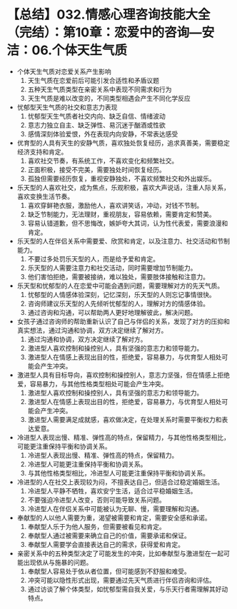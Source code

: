 # 【总结】032.情感心理咨询技能大全（完结）：第10章：恋爱中的咨询—安洁：06.个体天生气质

-   个体天生气质对恋爱关系产生影响
    1.  天生气质在恋爱前后可能引发合适性和矛盾议题
    2.  五种天生气质类型在亲密关系中表现不同需求和行为
    3.  天生气质是难以改变的，不同类型相遇会产生不同化学反应
-   忧郁型天生气质的社交和意志力表现
    1.  忧郁型天生气质者社交内向、缺乏自信、情绪波动
    2.  意志力独立自主、缺乏弹性、易沉迷于酗酒或性欲
    3.  感情深刻体验爱恨，外在表现内向安静，不常表达感受
-   优育型的人具有天生的安静气质，喜欢独处恢复经历，追求真善美，需要稳定经济支持和肯定。
    1.  喜欢社交节奏，有系统工作，不喜欢变化和频繁社交。
    2.  正面积极，接受不完美，需要独处时间恢复经历。
    3.  孤独但需要经历恢复，重视安静独处，不喜欢频繁社交和外出娱乐。
-   乐天型的人喜欢社交，成为焦点，乐观积极，喜欢大声说话，注重人际关系，喜欢变换生活节奏。
    1.  喜欢穿鲜艳衣服，激励他人，喜欢讲笑话，冲动，对钱不节制。
    2.  缺乏节制能力，无法理财，重视朋友，容易依赖，需要肯定和赞美。
    3.  容易认错道歉，但不思悔改，嫉妒夸大其词，认为性代表爱，需要浪漫和肯定。
-   乐天型的人在伴侣关系中需要爱、欣赏和肯定，以及注意力、社交活动和节制能力。
    1.  不要过多处罚乐天型的人，而是给予爱和肯定。
    2.  乐天型的人需要注意力和社交活动，同时需要增加节制能力。
    3.  他们害怕拒绝，需要被接纳，难以独处，需要肢体接触和注意力。
-   乐天型和忧郁型的人在恋爱中可能会遇到问题，需要理解对方的先天气质。
    1.  忧郁型的人情感体验深刻，记忆深刻，乐天型的人则忘记事情很快。
    2.  咨询师建议乐天型的人先倾听忧郁型的人，理解对方的情感体验。
    3.  通过咨询和沟通，可以帮助两人更好地理解彼此，解决问题。
-   女孩子通过咨询师的帮助重新认识了自己与伴侣的关系，发现了对方的压抑和真实想法，通过沟通和协调，双方决定继续了解对方。
    1.  通过沟通和协调，双方决定继续了解对方。
    2.  激进型人喜欢控制和操控别人，具有坚强的意志力和领导能力。
    3.  激进型人在情感上表现出目的性，拒绝爱，容易暴力，与优育型人相处可能会产生冲突。
-   激进型人具有目标导向，喜欢控制和操控别人，意志力坚强，但在情感上拒绝爱，容易暴力，与其他性格类型相处可能会产生冲突。
    1.  激进型人喜欢控制和操控别人，具有坚强的意志力和领导能力。
    2.  激进型人在情感上表现出目的性，拒绝爱，容易暴力，与优育型人相处可能会产生冲突。
    3.  激进型人需要满足成就感，喜欢做决定，在处理关系时需要平衡权力和表达爱意。
-   冷进型人表现出慢、精准、弹性高的特点，保留精力，与其他性格类型相比，可能更注重保持平衡和协调关系。
    1.  冷进型人表现出慢、精准、弹性高的特点，保留精力。
    2.  冷进型人可能更注重保持平衡和协调关系。
    3.  与其他性格类型相比，冷进型人可能更注重保持平衡和协调关系。
-   冷进型的人在社交上表现较为闷，不擅表达自己，但适合过稳定婚姻生活。
    1.  冷进型人平静不牺牲，喜欢安宁生活，适合过平稳婚姻生活。
    2.  不要强迫冷进型人改变，否则可能导致关系问题。
    3.  冷进型人在伴侣关系中可能被认为无聊、慢，需要理解和沟通。
-   奉献型的人以他人需要为重，渴望被需要和肯定，需要安全感和承诺。
    1.  奉献型人乐于为他人服务，但需要被看见和肯定。
    2.  奉献型人通过被需要来确立自己的价值，需要承诺和保证。
    3.  奉献型人需要学会直接表达自己的需求，获得爱和肯定。
-   亲密关系中的五种类型决定了可能发生的冲突，比如奉献型与激进型在一起可能出现依从与施暴的问题。
    1.  奉献型人容易处于依从者位置，但可能感到不舒服和难受。
    2.  冲突可能以隐性形式出现，需要通过先天气质进行伴侣咨询和评估。
    3.  通过访谈了解个体类型，如忧郁型需自我关爱，与乐天行者需理解其好动特点。